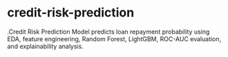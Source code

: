 # credit-risk-prediction
.Credit Risk Prediction Model predicts loan repayment probability using EDA, feature engineering, Random Forest, LightGBM, ROC-AUC evaluation, and explainability analysis.
